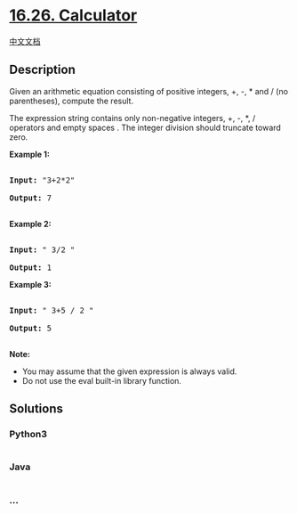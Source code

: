 # [16.26. Calculator](https://leetcode-cn.com/problems/calculator-lcci)

[中文文档](/lcci/16.26.Calculator/README.md)

## Description

<p>Given an arithmetic equation consisting of positive integers, +, -, * and / (no paren&shy;theses), compute the result.</p>

<p>The expression string contains only non-negative integers, +, -, *, / operators and empty spaces . The integer division should truncate toward zero.</p>

<p><strong>Example&nbsp;1:</strong></p>

<pre>

<strong>Input: </strong>&quot;3+2*2&quot;

<strong>Output:</strong> 7

</pre>

<p><strong>Example 2:</strong></p>

<pre>

<strong>Input:</strong> &quot; 3/2 &quot;

<strong>Output:</strong> 1</pre>

<p><strong>Example 3:</strong></p>

<pre>

<strong>Input:</strong> &quot; 3+5 / 2 &quot;

<strong>Output:</strong> 5

</pre>

<p><strong>Note:</strong></p>

<ul>
	<li>You may assume that the given expression is always valid.</li>
	<li>Do not use the eval built-in library function.</li>
</ul>

## Solutions

<!-- tabs:start -->

### **Python3**

```python

```

### **Java**

```java

```

### **...**

```

```

<!-- tabs:end -->
